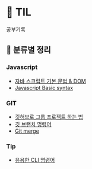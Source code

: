# :pencil: TIL
공부기록 

## 📌 분류별 정리

### Javascript
- [자바 스크립트 기본 문법 & DOM](./Javascript/grammer_and_DOM.md)
- [Javascript Basic syntax]()

### GIT
- [깃허브로 그룹 프로젝트 하는 법](./GIT/git_group_project.md)
- [깃 브랜치 명령어](./GIT/git_branch_command.md)
- [Git merge](./GIT/git_merge.md)


### Tip
- [유용한 CLI 명령어](./tips/useful-cli.md)